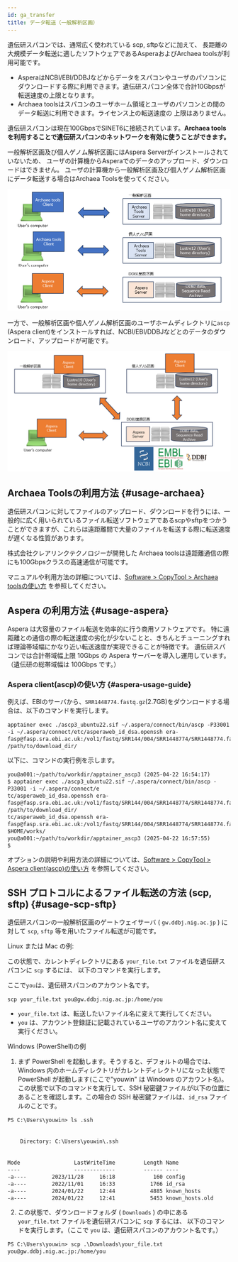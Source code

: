 ```yaml
---
id: ga_transfer
title: データ転送（一般解析区画）
---
```


遺伝研スパコンでは、通常広く使われている
scp, sftpなどに加えて、
長距離の大規模データ転送に適したソフトウェアであるAsperaおよびArchaea toolsが利用可能です。

- AsperaはNCBI/EBI/DDBJなどからデータをスパコンやユーザのパソコンにダウンロードする際に利用できます。遺伝研スパコン全体で合計10Gbpsが転送速度の上限となります。
- Archaea toolsはスパコンのユーザホーム領域とユーザのパソコンとの間のデータ転送に利用できます。ライセンス上の転送速度の
上限はありません。

遺伝研スパコンは現在100GbpsでSINET6に接続されています。**Archaea toolsを利用することで遺伝研スパコンのネットワークを有効に使うことができます。**


一般解析区画及び個人ゲノム解析区画にはAspera Serverがインストールされていないため、
ユーザの計算機からAsperaでのデータのアップロード、ダウンロードはできません。
ユーザの計算機から一般解析区画及び個人ゲノム解析区画にデータ転送する場合はArchaea Toolsを使ってください。


![](copytool_1.png)

一方で、一般解析区画や個人ゲノム解析区画のユーザホームディレクトリに`ascp` (Aspera client)をインストールすれば、NCBI/EBI/DDBJなどとのデータのダウンロード、アップロードが可能です。

![](copytool_2.png)


## Archaea Toolsの利用方法 {#usage-archaea}

遺伝研スパコンに対してファイルのアップロード、ダウンロードを行うには、一般的に広く用いられているファイル転送ソフトウェアであるscpやsftpをつかうことができますが、これらは遠距離間で大量のファイルを転送する際に転送速度が遅くなる性質があります。

株式会社クレアリンクテクノロジーが開発した Archaea toolsは遠距離通信の際にも100Gbpsクラスの高速通信が可能です。

マニュアルや利用方法の詳細については、[Software > CopyTool > Archaea toolsの使い方](/guides/software/CopyTool/Archaea_tools/) を参照してください。


## Aspera の利用方法 {#usage-aspera}

Aspera は大容量のファイル転送を効率的に行う商用ソフトウェアです。
特に遠距離との通信の際の転送速度の劣化が少ないことと、きちんとチューニングすれば理論帯域幅にかなり近い転送速度が実現できることが特徴です。
遺伝研スパコンでは合計帯域幅上限 10Gbps の Aspera サーバーを導入し運用しています。
（遺伝研の総帯域幅は 100Gbps です。）

### Aspera client(ascp)の使い方 {#aspera-usage-guide}

例えば、EBIのサーバから、`SRR1448774.fastq.gz`(2.7GB)をダウンロードする場合は、以下のコマンドを実行します。

```
apptainer exec ./ascp3_ubuntu22.sif ~/.aspera/connect/bin/ascp -P33001 -i ~/.aspera/connect/etc/asperaweb_id_dsa.openssh era-fasp@fasp.sra.ebi.ac.uk:/vol1/fastq/SRR144/004/SRR1448774/SRR1448774.fastq.gz /path/to/download_dir/
```

以下に、コマンドの実行例を示します。

```
you@a001:~/path/to/workdir/apptainer_ascp3 (2025-04-22 16:54:17)
$ apptainer exec ./ascp3_ubuntu22.sif ~/.aspera/connect/bin/ascp -P33001 -i ~/.aspera/connect/e
tc/asperaweb_id_dsa.openssh era-fasp@fasp.sra.ebi.ac.uk:/vol1/fastq/SRR144/004/SRR1448774/SRR1448774.fastq.gz /path/to/download_dir/
tc/asperaweb_id_dsa.openssh era-fasp@fasp.sra.ebi.ac.uk:/vol1/fastq/SRR144/004/SRR1448774/SRR1448774.fastq.gz $HOME/works/
you@a001:~/path/to/workdir/apptainer_ascp3 (2025-04-22 16:57:55)
$
```

オプションの説明や利用方法の詳細については、[Software > CopyTool > Aspera client(ascp)の使い方](/guides/software/CopyTool/aspera_client/) を参照してください。


##  SSH プロトコルによるファイル転送の方法 (scp, sftp) {#usage-scp-sftp}

遺伝研スパコンの一般解析区画のゲートウェイサーバ ( `gw.ddbj.nig.ac.jp` ) に対して `scp`, `sftp` 等を用いたファイル転送が可能です。

Linux または Mac の例:

この状態で、カレントディレクトリにある `your_file.txt` ファイルを遺伝研スパコンに `scp` するには、
以下のコマンドを実行します。

ここで`you`は、遺伝研スパコンのアカウント名です。

```
scp your_file.txt you@gw.ddbj.nig.ac.jp:/home/you
```

- `your_file.txt` は、転送したいファイル名に変えて実行してください。
- `you` は、アカウント登録証に記載されているユーザのアカウント名に変えて実行ください。


Windows (PowerShell)の例

1. まず PowerShell を起動します。そうすると、デフォルトの場合では、Windows 内のホームディレクトリがカレントディレクトリになった状態で PowerShell が起動します(ここで"youwin" は Windows のアカウント名)。この状態で以下のコマンドを実行して、SSH 秘密鍵ファイルが以下の位置にあることを確認します。この場合の SSH 秘密鍵ファイルは、`id_rsa` ファイルのことです。

```
PS C:\Users\youwin> ls .ssh


    Directory: C:\Users\youwin\.ssh


Mode                 LastWriteTime         Length Name
----                 -------------         ------ ----
-a----        2023/11/28     16:18            160 config
-a----        2022/11/01     16:33           1766 id_rsa
-a----        2024/01/22     12:44           4885 known_hosts
-a----        2024/01/22     12:41           5453 known_hosts.old
```

2. この状態で、ダウンロードフォルダ ( `Downloads` ) の中にある `your_file.txt` ファイルを遺伝研スパコンに `scp` するには、
以下のコマンドを実行します。（ここで `you` は、遺伝研スパコンのアカウント名です。）

```
PS C:\Users\youwin> scp .\Downloads\your_file.txt
you@gw.ddbj.nig.ac.jp:/home/you
```

